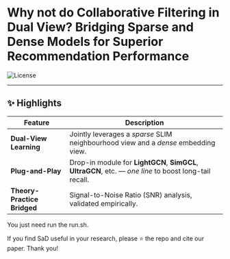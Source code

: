 # Why not do Collaborative Filtering in Dual View? Bridging Sparse and Dense Models for Superior Recommendation Performance



![License](https://img.shields.io/badge/license-MIT-green)

---

## ✨ Highlights <a name="highlights"></a>

| Feature | Description |
|---------|-------------|
| **Dual-View Learning** | Jointly leverages a *sparse* SLIM neighbourhood view and a *dense* embedding view. |
| **Plug-and-Play** | Drop-in module for **LightGCN**, **SimGCL**, **UltraGCN**, etc. — *one line* to boost long-tail recall. |
| **Theory-Practice Bridged** | Signal-to-Noise Ratio (SNR) analysis, validated empirically. |

You just need run the run.sh.

If you find SaD useful in your research, please ⭐ the repo and cite our paper. Thank you!
